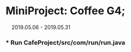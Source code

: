 # MiniProject: Coffee G4;
&nbsp; &nbsp; 2019.05.06 - 2019.05.31

### * Run __CafeProject/src/com/run/run.java__
